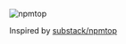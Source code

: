 ![npmtop](http://i.imgur.com/xRMDU.png)

Inspired by [substack/npmtop](https://github.com/substack/npmtop)
